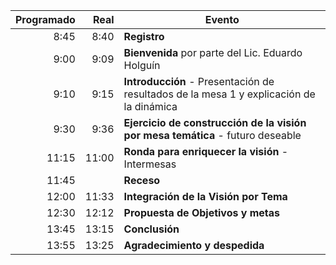 
Programado | Real  | Evento
----------:|------:|-------
  8:45     |  8:40 | **Registro**
  9:00     |  9:09 | **Bienvenida** por parte del Lic. Eduardo Holguín
  9:10     |  9:15 | **Introducción** - Presentación de resultados de la mesa 1 y explicación de la dinámica
  9:30     |  9:36 | **Ejercicio de construcción de la visión por mesa temática** - futuro deseable
  11:15    | 11:00 | **Ronda para enriquecer la visión** - Intermesas
  11:45    |       | **Receso**
  12:00    | 11:33 | **Integración de la Visión por Tema**
  12:30    | 12:12 | **Propuesta de Objetivos y metas**
  13:45    | 13:15 | **Conclusión**
  13:55    | 13:25 | **Agradecimiento y despedida**

